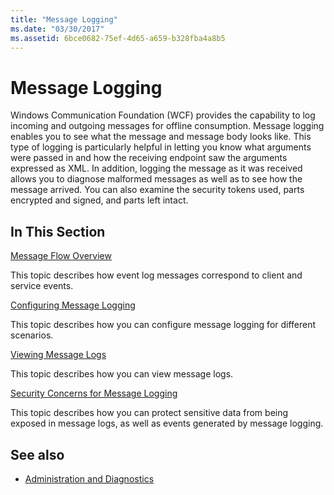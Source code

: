 ```yaml
---
title: "Message Logging"
ms.date: "03/30/2017"
ms.assetid: 6bce0682-75ef-4d65-a659-b328fba4a8b5
---
```

# Message Logging
Windows Communication Foundation (WCF) provides the capability to log incoming and outgoing messages for offline consumption. Message logging enables you to see what the message and message body looks like. This type of logging is particularly helpful in letting you know what arguments were passed in and how the receiving endpoint saw the arguments expressed as XML. In addition, logging the message as it was received allows you to diagnose malformed messages as well as to see how the message arrived. You can also examine the security tokens used, parts encrypted and signed, and parts left intact.  
  
## In This Section  
 [Message Flow Overview](../../../../docs/framework/wcf/diagnostics/message-flow-overview.md)  
  
 This topic describes how event log messages correspond to client and service events.  
  
 [Configuring Message Logging](../../../../docs/framework/wcf/diagnostics/configuring-message-logging.md)  
  
 This topic describes how you can configure message logging for different scenarios.  
  
 [Viewing Message Logs](../../../../docs/framework/wcf/diagnostics/viewing-message-logs.md)  
  
 This topic describes how you can view message logs.  
  
 [Security Concerns for Message Logging](../../../../docs/framework/wcf/diagnostics/security-concerns-for-message-logging.md)  
  
 This topic describes how you can protect sensitive data from being exposed in message logs, as well as events generated by message logging.  
  
## See also
- [Administration and Diagnostics](../../../../docs/framework/wcf/diagnostics/index.md)
